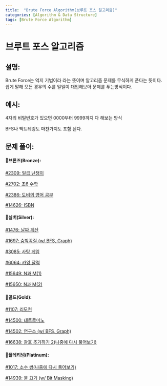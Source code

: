 ```yaml
---
title:  "Brute Force Algorithm(브루트 포스 알고리즘)"
categories: [Algorithm & Data Structure]
tags: [Brute Force Algorithm]
---
```

# 브루트 포스 알고리즘

## 설명:

Brute Force는 억지 기법이라 라는 뜻이며 알고리즘 문제를 무식하게 푼다는 뜻이다. 쉽게 말해  모든 경우의 수를 일일이 대입해보아 문제를 푸는방식이다. 

## 예시:

4자리 비밀번호가 있으면 0000부터 9999까지 다 해보는 방식

BFS나 백트레킹도 마찬가지도 포함 된다.

## 문제 풀이:

#### 🥉브론즈(Bronze):

[#2309: 일곱 난쟁이](/algorithm%20&%20data%20structure/2309-일곱-난쟁이/)

[#2702: 초6 수학](/algorithm%20&%20data%20structure/2702-초6-수학/)

[#2386: 도비의 영어 공부](/algorithm%20&%20data%20structure/2386-도비의-영어-공부/)

[#14626: ISBN](/algorithm%20&%20data%20structure/14626-ISBN/)

#### 🥈실버(Silver):

[#1476: 날짜 계산](/algorithm%20&%20data%20structure/1476-날짜-계산/)

[#1697: 숨박꼭질 (w/ BFS, Graph)](/algorithm%20&%20data%20structure/1697-숨박꼭질/)

[#3085: 사탕 게임](/algorithm%20&%20data%20structure/3085-사탕-게임/)

[#6064: 카잉 달력](/algorithm%20&%20data%20structure/6064-카잉-달력/)

[#15649: N과 M(1)](/algorithm%20&%20data%20structure/15649-N과-M(1)/)

[#15650: N과 M(2)](/algorithm%20&%20data%20structure/15649-N과-M(1)/)

#### 🥇골드(Gold):

[#1107: 리모컨](/algorithm%20&%20data%20structure/1107-리모컨/)

[#14500: 테트로미노](/algorithm%20&%20data%20structure/14500-테트로미노/)

[#14502: 연구소 (w/ BFS, Graph)](/algorithm%20&%20data%20structure/14502-연구소/)

[#16638: 괄호 추가하기 2(나중에 다시 풀어보기)](/algorithm%20&%20data%20structure/16638-괄호-추가하기-2/)

#### 👑플레티넘(Platinum):

[#1017: 소수 쌍(나중에 다시 풀어보기)](/algorithm%20&%20data%20structure/1017-소수-쌍/)

[#14939: 불 끄기 (w/ Bit Masking)](/algorithm%20&%20data%20structure/14939-불-끄기/)
